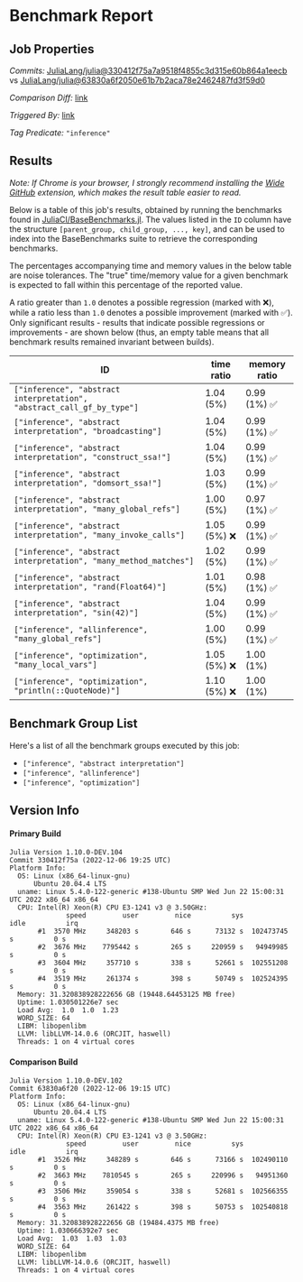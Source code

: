 # Benchmark Report

## Job Properties

*Commits:* [JuliaLang/julia@330412f75a7a9518f4855c3d315e60b864a1eecb](https://github.com/JuliaLang/julia/commit/330412f75a7a9518f4855c3d315e60b864a1eecb) vs [JuliaLang/julia@63830a6f2050e61b7b2aca78e2462487fd3f59d0](https://github.com/JuliaLang/julia/commit/63830a6f2050e61b7b2aca78e2462487fd3f59d0)

*Comparison Diff:* [link](https://github.com/JuliaLang/julia/compare/63830a6f2050e61b7b2aca78e2462487fd3f59d0..330412f75a7a9518f4855c3d315e60b864a1eecb)

*Triggered By:* [link](https://github.com/JuliaLang/julia/pull/47810#issuecomment-1340259995)

*Tag Predicate:* `"inference"`

## Results

*Note: If Chrome is your browser, I strongly recommend installing the [Wide GitHub](https://chrome.google.com/webstore/detail/wide-github/kaalofacklcidaampbokdplbklpeldpj?hl=en)
extension, which makes the result table easier to read.*

Below is a table of this job's results, obtained by running the benchmarks found in
[JuliaCI/BaseBenchmarks.jl](https://github.com/JuliaCI/BaseBenchmarks.jl). The values
listed in the `ID` column have the structure `[parent_group, child_group, ..., key]`,
and can be used to index into the BaseBenchmarks suite to retrieve the corresponding
benchmarks.

The percentages accompanying time and memory values in the below table are noise tolerances. The "true"
time/memory value for a given benchmark is expected to fall within this percentage of the reported value.

A ratio greater than `1.0` denotes a possible regression (marked with :x:), while a ratio less
than `1.0` denotes a possible improvement (marked with :white_check_mark:). Only significant results - results
that indicate possible regressions or improvements - are shown below (thus, an empty table means that all
benchmark results remained invariant between builds).

| ID | time ratio | memory ratio |
|----|------------|--------------|
| `["inference", "abstract interpretation", "abstract_call_gf_by_type"]` | 1.04 (5%)  | 0.99 (1%) :white_check_mark: |
| `["inference", "abstract interpretation", "broadcasting"]` | 1.04 (5%)  | 0.99 (1%) :white_check_mark: |
| `["inference", "abstract interpretation", "construct_ssa!"]` | 1.04 (5%)  | 0.99 (1%) :white_check_mark: |
| `["inference", "abstract interpretation", "domsort_ssa!"]` | 1.03 (5%)  | 0.99 (1%) :white_check_mark: |
| `["inference", "abstract interpretation", "many_global_refs"]` | 1.00 (5%)  | 0.97 (1%) :white_check_mark: |
| `["inference", "abstract interpretation", "many_invoke_calls"]` | 1.05 (5%) :x: | 0.99 (1%) :white_check_mark: |
| `["inference", "abstract interpretation", "many_method_matches"]` | 1.02 (5%)  | 0.99 (1%) :white_check_mark: |
| `["inference", "abstract interpretation", "rand(Float64)"]` | 1.01 (5%)  | 0.98 (1%) :white_check_mark: |
| `["inference", "abstract interpretation", "sin(42)"]` | 1.04 (5%)  | 0.99 (1%) :white_check_mark: |
| `["inference", "allinference", "many_global_refs"]` | 1.00 (5%)  | 0.99 (1%) :white_check_mark: |
| `["inference", "optimization", "many_local_vars"]` | 1.05 (5%) :x: | 1.00 (1%)  |
| `["inference", "optimization", "println(::QuoteNode)"]` | 1.10 (5%) :x: | 1.00 (1%)  |

## Benchmark Group List

Here's a list of all the benchmark groups executed by this job:

- `["inference", "abstract interpretation"]`
- `["inference", "allinference"]`
- `["inference", "optimization"]`

## Version Info

#### Primary Build

```
Julia Version 1.10.0-DEV.104
Commit 330412f75a (2022-12-06 19:25 UTC)
Platform Info:
  OS: Linux (x86_64-linux-gnu)
      Ubuntu 20.04.4 LTS
  uname: Linux 5.4.0-122-generic #138-Ubuntu SMP Wed Jun 22 15:00:31 UTC 2022 x86_64 x86_64
  CPU: Intel(R) Xeon(R) CPU E3-1241 v3 @ 3.50GHz: 
              speed         user         nice          sys         idle          irq
       #1  3570 MHz     348203 s        646 s      73132 s  102473745 s          0 s
       #2  3676 MHz    7795442 s        265 s     220959 s   94949985 s          0 s
       #3  3604 MHz     357710 s        338 s      52661 s  102551208 s          0 s
       #4  3519 MHz     261374 s        398 s      50749 s  102524395 s          0 s
  Memory: 31.320838928222656 GB (19448.64453125 MB free)
  Uptime: 1.030501226e7 sec
  Load Avg:  1.0  1.0  1.23
  WORD_SIZE: 64
  LIBM: libopenlibm
  LLVM: libLLVM-14.0.6 (ORCJIT, haswell)
  Threads: 1 on 4 virtual cores

```

#### Comparison Build

```
Julia Version 1.10.0-DEV.102
Commit 63830a6f20 (2022-12-06 19:15 UTC)
Platform Info:
  OS: Linux (x86_64-linux-gnu)
      Ubuntu 20.04.4 LTS
  uname: Linux 5.4.0-122-generic #138-Ubuntu SMP Wed Jun 22 15:00:31 UTC 2022 x86_64 x86_64
  CPU: Intel(R) Xeon(R) CPU E3-1241 v3 @ 3.50GHz: 
              speed         user         nice          sys         idle          irq
       #1  3526 MHz     348289 s        646 s      73166 s  102490110 s          0 s
       #2  3663 MHz    7810545 s        265 s     220996 s   94951360 s          0 s
       #3  3506 MHz     359054 s        338 s      52681 s  102566355 s          0 s
       #4  3563 MHz     261422 s        398 s      50753 s  102540818 s          0 s
  Memory: 31.320838928222656 GB (19484.4375 MB free)
  Uptime: 1.030666392e7 sec
  Load Avg:  1.03  1.03  1.03
  WORD_SIZE: 64
  LIBM: libopenlibm
  LLVM: libLLVM-14.0.6 (ORCJIT, haswell)
  Threads: 1 on 4 virtual cores

```

